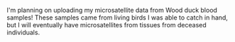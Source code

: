 I'm planning on uploading my microsatellite data from Wood duck blood samples!
These samples came from living birds I was able to catch in hand, but I will eventually have microsatellites
from tissues from deceased individuals.
